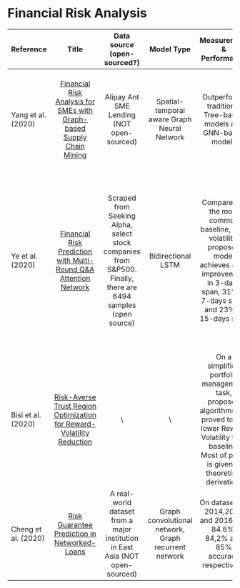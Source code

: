 # Financial Risk Analysis

| Reference | Title | Data source (open-sourced?) | Model Type | Measurement & Performance | Time Span | Primary Research Problem | CS or Eco |
| --------------- | :-----------: | :-----------: | :-----------: | :--------------: | :-----------: | :-----------: | :--------------: |
| Yang et al. (2020) | [Financial Risk Analysis for SMEs with Graph-based Supply Chain Mining](https://www.ijcai.org/Proceedings/2020/643) | Alipay Ant SME Lending (NOT open-sourced) | Spatial-temporal aware Graph Neural Network | Outperforms traditional Tree-based models and GNN-based models | \ | Analyze financial risk through mining the supply chain between Small and Medium-size Enterprises | CS | 
| Ye et al. (2020) | [Financial Risk Prediction with Multi-Round Q&A Attention Network](https://www.ijcai.org/Proceedings/2020/631) | Scraped from Seeking Alpha, select stock companies from S&P500.  Finally, there are 6494 samples (open source) | Bidirectional LSTM | Compared to the most common baseline, past volatility, proposed model achieves 47% improvement in 3-days span, 31% in 7-days span, and 23% in 15-days span | -/-/2015- -/-/2018 | Instead of word-level or document level feature extraction, they focus on dialogues in the conference. Through extracting features of each round of dialogue, the model predicts the financial volatility.| CS |
| Bisi et al. (2020) | [Risk-Averse Trust Region Optimization for Reward-Volatility Reduction](https://www.ijcai.org/Proceedings/2020/632) | \ | \ | On a simplified portfolio management task, proposed algorithms are proved to get lower Reward Volatility than baseline. Most of proof is given in theoretical derivation. | \ | In many cases, the risk is measured not only on a long-term perspective, but also on a step-wise reward. (like on a daily base) | Eco |
| Cheng et al. (2020) | [Risk Guarantee Prediction in Networked-Loans](https://www.researchgate.net/publication/342799585_Risk_Guarantee_Prediction_in_Networked-Loans) | A real-world dataset from a major institution in East Asia (NOT open-sourced) | Graph convolutional network, Graph recurrent network | On datasets in 2014,2015 and 2016, got 84.6%, 84,2% and 85% accuracy respectively. | 01/01/2013-31/12/2016 | Detect and predict the risk in a guaranteed loan | CS |
